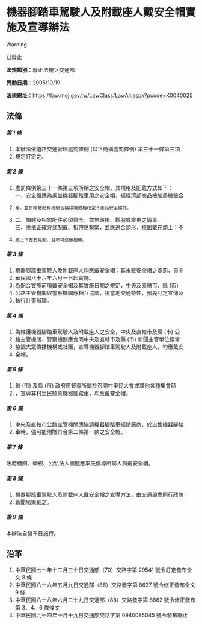 # 機器腳踏車駕駛人及附載座人戴安全帽實施及宣導辦法


> [!WARNING]
> 已廢止


**法規類別**：廢止法規＞交通部

**異動日期**：2005/10/19  

**法規網址**：https://law.moj.gov.tw/LawClass/LawAll.aspx?pcode=K0040025



## 法條
##### 第 1 條
1. 本辦法依道路交通管理處罰條例 (以下簡稱處罰條例) 第三十一條第三項
1. 規定訂定之。

##### 第 2 條
1. 處罰條例第三十一條第三項所稱之安全帽，其規格及配戴方式如下：  
一、安全帽應為乘坐機器腳踏車用之安全帽，經經濟部商品檢驗局檢驗合
1.     格，並於帽體貼有檢驗合格標識或梅花型Ｓ產品安全標誌。
1. 二、帽體及相關配件必須齊全，並無毀損、鬆脫或變更之情事。  
三、應依正確方式配戴、扣帶應繫緊，並應適合頭形，穩固戴在頭上；不
1.     致上下左右晃動，且不可遮蔽視線。

##### 第 3 條
1. 機器腳踏車駕駛人及附載座人均應戴安全帽；其未戴安全帽之處罰，自中
1. 華民國八十六年六月一日起實施。
1. 為配合實施前項戴安全帽及其實施日期之規定，中央及直轄市、縣 (市)
1. 公路主管機關與警察機關應相互協調，視當地交通特性，預先訂定宣傳及
1. 執行計畫辦理。

##### 第 4 條
1. 為維護機器腳踏車駕駛人及附載座人之安全，中央及直轄市及縣 (市) 公
1. 路主管機關、警察機關應會同中央及直轄市及縣 (市) 新聞主管單位經常
1. 協調大眾傳播機構或社團，宣導機器腳踏車駕駛人及附載座人，均應戴安
1. 全帽。

##### 第 5 條
1. 省 (市) 及縣 (市) 政府應督導所屬於召開村里民大會或其他各種集會時
1. ，宣導其村里民騎乘機器腳踏車，均應戴安全帽。

##### 第 6 條
1. 中央及直轄市公路主管機關應協調機器腳踏車經銷廠商，於出售機器腳踏
1. 車時，儘可能附贈符合第二條第一款之安全帽。

##### 第 7 條
政府機關、學校、公私法人團體應率先倡導所屬人員戴安全帽。

##### 第 8 條
1. 機器腳踏車駕駛人及附載座人戴安全帽之宣導方法，由交通部會同行政院
1. 新聞局策劃之。

##### 第 9 條
本辦法自發布日施行。

## 沿革
1. 中華民國七十年十二月三十日交通部（70）交路字第 29541  號令訂定發布全文 8  條
1. 中華民國八十六年五月九日交通部（86）交路發字第 8637 號令修正發布全文 9  條
1. 中華民國八十八年六月二十九日交通部（88）交路發字第 8862 號令修正發布第 3、4、6  條條文
1. 中華民國九十四年十月十九日交通部交路字第 0940085045 號令發布廢止

